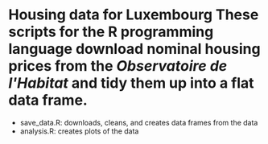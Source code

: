 # Housing data for Luxembourg These scripts for the R programming language download nominal housing prices from the *Observatoire de l'Habitat* and tidy them up into a flat data frame.
- save_data.R: downloads, cleans, and creates data frames from the data
- analysis.R: creates plots of the data

